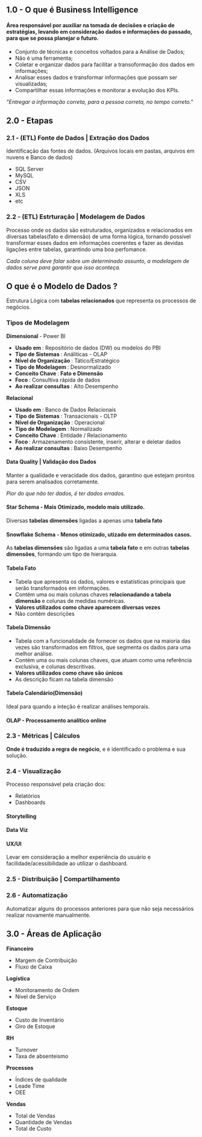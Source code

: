 ## 1.0 - O que é Business Intelligence
#### Área responsável por auxiliar na tomada de decisões e criação de estratégias, levando em consideração dados e informações do passado, para que se possa planejar o futuro.
* Conjunto de técnicas e conceitos voltados para a Análise de Dados;
* Não é uma ferramenta;
* Coletar e organizar dados para facilitar a transoformação dos dados em informações; 
* Analisar esses dados e transformar informações que possam ser visualizadas;
* Compartilhar essas informações e monitorar a evolução dos KPIs.          
                            
<i>"Entregar a informação correta, para a pessoa correta, no tempo correto."</i>

## 2.0 - Etapas 
### 2.1 - (ETL) Fonte de Dados | Extração dos Dados
Identificação das fontes de dados. (Arquivos locais em pastas, arquivos em nuvens e Banco de dados)
* SQL Server
* MySQL
* CSV
* JSON
* XLS
* etc

### 2.2 - (ETL) Estrturação | Modelagem de Dados
Processo onde os dados são estruturados, organizados e relacionados em diversas tabelas(fato e dimensão) de uma forma lógica, tornando possivel transformar esses dados em informações coerentes e fazer as devidas ligações entre tabelas, garantindo uma boa perfomance.

<i>Cada coluna deve falar sobre um determinado assunto, a modelagem de dados serve para garantir que isso aconteça.</i>

## O que é o Modelo de Dados ? ##
Estrutura Lógica com <b> tabelas relacionados </b> que representa os processos de negócios.

### Tipos de Modelagem
<b>Dimensional </b> - Power BI
* <b> Usado em </b>: Repositório de dados (DW) ou modelos do PBI
* <b> Tipo de Sistemas </b>: Análiticas - OLAP
* <b> Nível de Organização </b>: Tático/Estratégico
* <b> Tipo de Modelagem </b>: Desnormalizado
* <b> Conceito Chave </b>: <b> Fato e Dimensão </b>
* <b> Foco </b>: Consultiva rápida de dados
* <b> Ao realizar consultas </b>: Alto Desempenho

<b>Relacional </b>
* <b> Usado em </b>: Banco de Dados Relacionais
* <b> Tipo de Sistemas </b>: Transacionais - OLTP
* <b> Nível de Organização </b>: Operacional
* <b> Tipo de Modelagem </b>: Normalizado
* <b> Conceito Chave </b>: Entidade / Relacionamento
* <b> Foco </b>: Armazenamento consistente, inserir, alterar e deletar dados
* <b> Ao realizar consultas </b>: Baixo Desempenho

#### Data Quality | Validação dos Dados ####
Manter a qualidade e veracidade dos dados, garantino que estejam prontos para serem analisados corretamente.

<i>Pior do que não ter dados, é ter dados errados. </i>

#### Star Schema - Mais Otimizado, modelo mais utilizado.
Diversas <b>tabelas dimensões</b> ligadas a apenas uma <b>tabela fato</b>

#### Snowflake Schema - Menos otimizado, utizado em determinados casos.
As <b>tabelas dimensões</b> são ligadas a uma <b>tabela fato</b> e em outras <b>tabelas dimensões</b>, formando um tipo de hierarquia.

#### Tabela Fato ####
* Tabela que apresenta os dados, valores e estatísticas principais que serão transformados em informações.
* Contém uma ou mais colunas chaves <b> relacionadando a tabela dimensão </b> e colunas de medidas numéricas. 
* <b> Valores utilizados como chave aparecem diversas vezes </b>
* Não contém descrições

#### Tabela Dimensão ####
* Tabela com a funcionalidade de fornecer os dados que na maioria das vezes são transformados em filtros, que segmenta os dados para uma melhor análise.
* Contém uma ou mais colunas chaves, que atuam como uma referência exclusiva, e colunas descritivas.
* <b> Valores utilizados como chave são únicos </b>
* As descrição ficam na tabela dimensão

#### Tabela Calendário(Dimensão) ####
Ideal para quando a inteção é realizar análises temporais.

####  OLAP - Processamento analítico online


### 2.3 - Métricas | Cálculos
<b> Onde é traduzido a regra de negócio</b>, e é identificado o problema e sua solução.

### 2.4 - Visualização
Processo responsável pela criação dos:
* Relatórios
* Dashboards

#### Storytelling ####

#### Data Viz ####

#### UX/UI ####
Levar em consideração a melhor experiência do usuário e facilidade/acessibilidade ao utilizar o dashboard.

### 2.5 - Distribuição | Compartilhamento

### 2.6 - Automatização
Automatizar alguns do processos anteriores para que não seja necessários realizar novamente manualmente.

## 3.0 - Áreas de Aplicação
<b> Financeiro </b>
* Margem de Contribuição
* Fluxo de Caixa

<b> Logística </b>
* Monitoramento de Ordem
* Nível de Serviço

<b> Estoque </b>
* Custo de Inventário
* Giro de Estoque

<b> RH </b>
* Turnover
* Taxa de absenteismo

<b> Processos </b>
* Índices de qualidade
* Leade Time
* OEE

<b> Vendas </b>
* Total de Vendas
* Quantidade de Vendas
* Total de Custo




